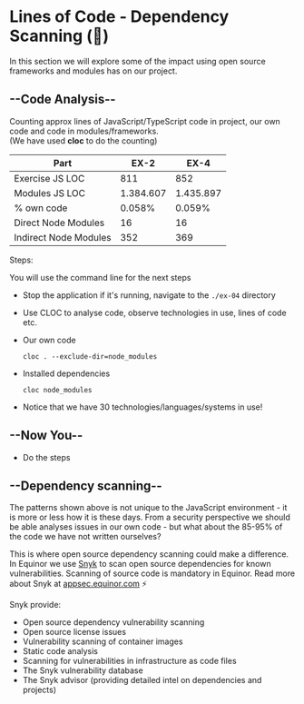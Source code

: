 # Lines of Code - Dependency Scanning (🥸)

In this section we will explore some of the impact using open source frameworks and modules has on our project.

## --Code Analysis--

Counting approx lines of JavaScript/TypeScript code in project, our own code and code in modules/frameworks.</br>(We have used **cloc** to do the counting)

| Part | EX-2 | EX-4 |
| ---  | ---  | ---  |
| Exercise JS LOC   | 811  |  852 |
| Modules JS LOC   | 1.384.607  | 1.435.897  |
| % own code | 0.058% | 0.059% |
| Direct Node Modules | 16 | 16 |
| Indirect Node Modules | 352 | 369 |

Steps:

You will use the command line for the next steps
* Stop the application if it's running, navigate to the `./ex-04` directory

* Use CLOC to analyse code, observe technologies in use, lines of code etc.
* Our own code

    ```shell
    cloc . --exclude-dir=node_modules
    ```

* Installed dependencies

    ```shell
    cloc node_modules
    ```

* Notice that we have 30 technologies/languages/systems in use!

## --Now You--

* Do the steps

## --Dependency scanning--

The patterns shown above is not unique to the JavaScript environment - it is more or less how it is these days. From a security perspective we should be able analyses issues in our own code - but what about the 85-95% of the code we have not written ourselves?

This is where open source dependency scanning could make a difference. In Equinor we use [Snyk](https://snyk.io/) to scan open source dependencies for known vulnerabilities. Scanning of source code is mandatory in Equinor. Read more about Snyk at [appsec.equinor.com](https://appsec.equinor.com/snyk/) ⚡️

Snyk provide:

* Open source dependency vulnerability scanning
* Open source license issues
* Vulnerability scanning of container images
* Static code analysis
* Scanning for vulnerabilities in infrastructure as code files
* The Snyk vulnerability database
* The Snyk advisor (providing detailed intel on dependencies and projects)
